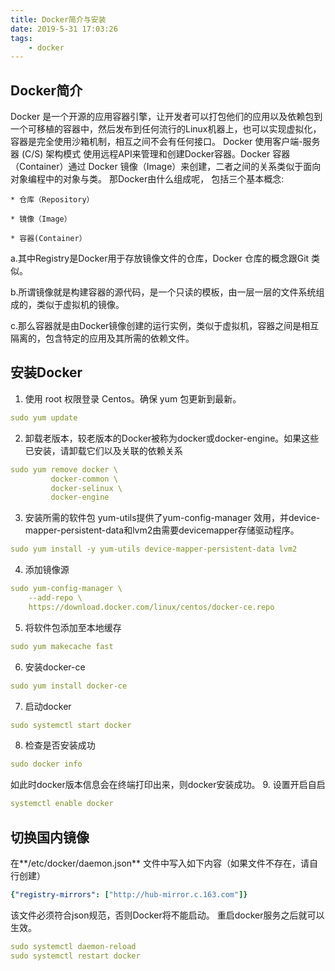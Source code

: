 ```yaml
---
title: Docker简介与安装 
date: 2019-5-31 17:03:26
tags:
    - docker
---
```

## Docker简介
Docker 是一个开源的应用容器引擎，让开发者可以打包他们的应用以及依赖包到一个可移植的容器中，然后发布到任何流行的Linux机器上，也可以实现虚拟化，容器是完全使用沙箱机制，相互之间不会有任何接口。
Docker 使用客户端-服务器 (C/S) 架构模式 使用远程API来管理和创建Docker容器。Docker 容器（Container）通过 Docker 镜像（Image）来创建，二者之间的关系类似于面向对象编程中的对象与类。
那Docker由什么组成呢， 包括三个基本概念:

    * 仓库（Repository）

    * 镜像（Image）

    * 容器(Container）
a.其中Registry是Docker用于存放镜像文件的仓库，Docker 仓库的概念跟Git 类似。

b.所谓镜像就是构建容器的源代码，是一个只读的模板，由一层一层的文件系统组成的，类似于虚拟机的镜像。

c.那么容器就是由Docker镜像创建的运行实例，类似于虚拟机，容器之间是相互隔离的，包含特定的应用及其所需的依赖文件。
## 安装Docker
1. 使用 root 权限登录 Centos。确保 yum 包更新到最新。
```yaml
sudo yum update
```
2. 卸载老版本，较老版本的Docker被称为docker或docker-engine。如果这些已安装，请卸载它们以及关联的依赖关系
```yaml
sudo yum remove docker \
         docker-common \
         docker-selinux \
         docker-engine
```
3. 安装所需的软件包 yum-utils提供了yum-config-manager 效用，并device-mapper-persistent-data和lvm2由需要devicemapper存储驱动程序。
```yaml
sudo yum install -y yum-utils device-mapper-persistent-data lvm2
```
4. 添加镜像源
```yaml
sudo yum-config-manager \
    --add-repo \
    https://download.docker.com/linux/centos/docker-ce.repo
```
5. 将软件包添加至本地缓存
```yaml
sudo yum makecache fast
```
6. 安装docker-ce
```yaml
sudo yum install docker-ce
```
7. 启动docker
```yaml
sudo systemctl start docker
```
8. 检查是否安装成功
```yaml
sudo docker info
```
如此时docker版本信息会在终端打印出来，则docker安装成功。
9. 设置开启自启
```yaml
systemctl enable docker
```
## 切换国内镜像
在**/etc/docker/daemon.json** 文件中写入如下内容（如果文件不存在，请自行创建）
```yaml
{"registry-mirrors": ["http://hub-mirror.c.163.com"]}
```
该文件必须符合json规范，否则Docker将不能启动。
重启docker服务之后就可以生效。
```yaml
sudo systemctl daemon-reload
sudo systemctl restart docker
```